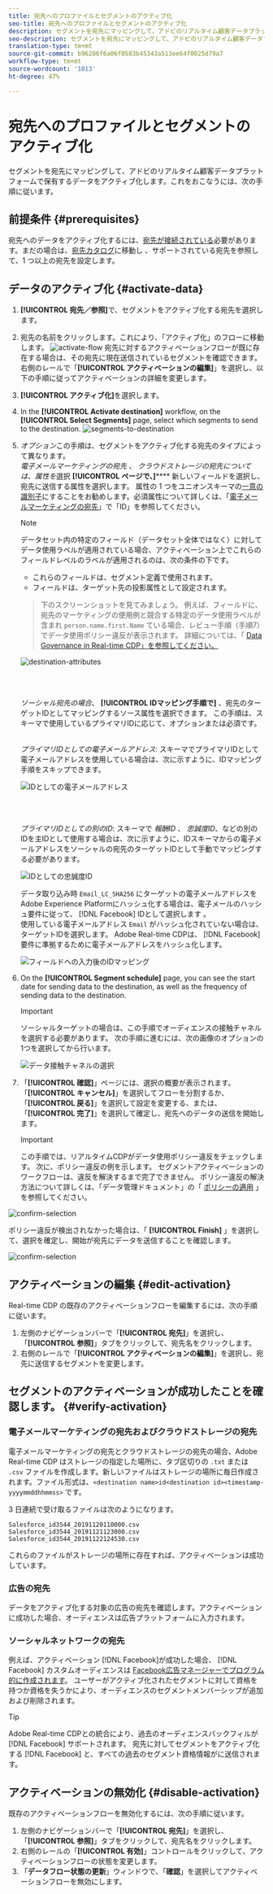 ```yaml
---
title: 宛先へのプロファイルとセグメントのアクティブ化
seo-title: 宛先へのプロファイルとセグメントのアクティブ化
description: セグメントを宛先にマッピングして、アドビのリアルタイム顧客データプラットフォームで保有するデータをアクティブ化します。これをおこなうには、次の手順に従います。
seo-description: セグメントを宛先にマッピングして、アドビのリアルタイム顧客データプラットフォームで保有するデータをアクティブ化します。これをおこなうには、次の手順に従います。
translation-type: tm+mt
source-git-commit: b96286f6a06f0583b45343a513ee64f0025d79a7
workflow-type: tm+mt
source-wordcount: '1013'
ht-degree: 47%

---
```



# 宛先へのプロファイルとセグメントのアクティブ化

セグメントを宛先にマッピングして、アドビのリアルタイム顧客データプラットフォームで保有するデータをアクティブ化します。これをおこなうには、次の手順に従います。

## 前提条件 {#prerequisites}

宛先へのデータをアクティブ化するには、[宛先が接続されている](/help/rtcdp/destinations/connect-destination.md)必要があります。まだの場合は、[宛先カタログ](/help/rtcdp/destinations/destinations-catalog.md)に移動し 、サポートされている宛先を参照して、1 つ以上の宛先を設定します。

## データのアクティブ化 {#activate-data}

1. **[!UICONTROL 宛先／参照]**&#x200B;で、セグメントをアクティブ化する宛先を選択します。
2. 宛先の名前をクリックします。これにより、「アクティブ化」のフローに移動します。
   ![activate-flow](/help/rtcdp/destinations/assets/activate-flow.png)
宛先に対するアクティベーションフローが既に存在する場合は、その宛先に現在送信されているセグメントを確認できます。右側のレールで「**[!UICONTROL アクティベーションの編集]**」を選択し、以下の手順に従ってアクティベーションの詳細を変更します。
3. **[!UICONTROL アクティブ化]**&#x200B;を選択します。
4. In the **[!UICONTROL Activate destination]** workflow, on the **[!UICONTROL Select Segments]** page, select which segments to send to the destination.
   ![segments-to-destination](/help/rtcdp/destinations/assets/email-select-segments.png)
5. *オプション*&#x200B;この手順は、セグメントをアクティブ化する宛先のタイプによって異なります。 <br> *電子メールマーケティングの宛先* 、 *クラウドストレージの宛先については、属性を*&#x200B;選択 **[!UICONTROL ページで、]****** 新しいフィールドを選択し、宛先に送信する属性を選択します。
属性の 1 つをユニオンスキーマの[一意の識別子](/help/rtcdp/destinations/email-marketing-destinations.md#identity)にすることをお勧めします。必須属性について詳しくは、「[電子メールマーケティングの宛先](/help/rtcdp/destinations/email-marketing-destinations.md#identity)」で「ID」を参照してください。

   >[!NOTE]
   > 
   >データセット内の特定のフィールド（データセット全体ではなく）に対してデータ使用ラベルが適用されている場合、アクティベーション上でこれらのフィールドレベルのラベルが適用されるのは、次の条件の下です。
   >* これらのフィールドは、セグメント定義で使用されます。
   >* フィールドは、ターゲット先の投影属性として設定されます。

   >
   > 下のスクリーンショットを見てみましょう。 例えば、フィールドに、宛先のマーケティングの使用例と競合する特定のデータ使用ラベルが含まれ `person.name.first.Name` ている場合、レビュー手順（手順7）でデータ使用ポリシー違反が表示されます。 詳細については、「 [Data Governance in Real-time CDP」を参照してください。](/help/rtcdp/privacy/data-governance-overview.md#destinations)

   ![destination-attributes](/help/rtcdp/destinations/assets/select-attributes-step.png)

   <br> 

   *ソーシャル宛先の場合*、 **[!UICONTROL IDマッピング手順で]** 、宛先のターゲットIDとしてマッピングするソース属性を選択できます。 この手順は、スキーマで使用しているプライマリIDに応じて、オプションまたは必須です。 <br> 

   *プライマリIDとしての電子メールアドレス*: スキーマでプライマリIDとして電子メールアドレスを使用している場合は、次に示すように、IDマッピング手順をスキップできます。

   ![IDとしての電子メールアドレス](/help/rtcdp/destinations/assets/email-as-identity.gif)

   <br> 

   *プライマリIDとしての別のID*: スキーマで *報酬ID* 、 *忠誠度ID*、などの別のIDを主IDとして使用する場合は、次に示すように、IDスキーマからの電子メールアドレスをソーシャルの宛先のターゲットIDとして手動でマッピングする必要があります。

   ![IDとしての忠誠度ID](/help/rtcdp/destinations/assets/rewardsid-as-identity.gif)


   データ取り込み時 `Email_LC_SHA256` にターゲットの電子メールアドレスをAdobe Experience Platformにハッシュ化する場合は、電子メールのハッシュ要件に従って、 [!DNL Facebook] IDとして選択します [](/help/rtcdp/destinations/facebook-destination.md#email-hashing-requirements)。 <br> 使用している電子メールアドレス `Email` がハッシュ化されていない場合は、ターゲットIDを選択します。 Adobe Real-time CDPは、 [!DNL Facebook] 要件に準拠するために電子メールアドレスをハッシュ化します。

   ![フィールドへの入力後のIDマッピング](/help/rtcdp/destinations/assets/identity-mapping.png)

6. On the **[!UICONTROL Segment schedule]** page, you can see the start date for sending data to the destination, as well as the frequency of sending data to the destination.

   >[!IMPORTANT]
   >
   >ソーシャルターゲットの場合は、この手順でオーディエンスの接触チャネルを選択する必要があります。 次の手順に進むには、次の画像のオプションの1つを選択してから行います。

   ![データ接触チャネルの選択](/help/rtcdp/destinations/assets/choose-data-origin.png)

7. 「**[!UICONTROL 確認]**」ページには、選択の概要が表示されます。「**[!UICONTROL キャンセル]**」を選択してフローを分割するか、「**[!UICONTROL 戻る]**」を選択して設定を変更する、または、「**[!UICONTROL 完了]**」を選択して確定し、宛先へのデータの送信を開始します。

   >[!IMPORTANT]
   >
   >この手順では、リアルタイムCDPがデータ使用ポリシー違反をチェックします。 次に、ポリシー違反の例を示します。 セグメントアクティベーションのワークフローは、違反を解決するまで完了できません。 ポリシー違反の解決方法について詳しくは、「データ管理ドキュメント」の「 [ポリシーの適用](/help/rtcdp/privacy/data-governance-overview.md#enforcement) 」を参照してください。

![confirm-selection](/help/rtcdp/destinations/assets/data-policy-violation.png)

ポリシー違反が検出されなかった場合は、「 **[!UICONTROL Finish]** 」を選択して、選択を確定し、開始が宛先にデータを送信することを確認します。

![confirm-selection](/help/rtcdp/destinations/assets/confirm-selection.png)



## アクティベーションの編集 {#edit-activation}

Real-time CDP の既存のアクティベーションフローを編集するには、次の手順に従います。

1. 左側のナビゲーションバーで「**[!UICONTROL 宛先]**」を選択し、「**[!UICONTROL 参照]**」タブをクリックして、宛先名をクリックします。
2. 右側のレールで「**[!UICONTROL アクティベーションの編集]**」を選択し、宛先に送信するセグメントを変更します。

## セグメントのアクティベーションが成功したことを確認します。 {#verify-activation}

### 電子メールマーケティングの宛先およびクラウドストレージの宛先

電子メールマーケティングの宛先とクラウドストレージの宛先の場合、Adobe Real-time CDP はストレージの指定した場所に、タブ区切りの `.txt` または `.csv` ファイルを作成します。新しいファイルはストレージの場所に毎日作成されます。ファイル形式は、`<destination name>id<destination id><timestamp-yyyymmddhhmmss>` です。

3 日連続で受け取るファイルは次のようになります。

```
Salesforce_id3544_20191120110000.csv
Salesforce_id3544_20191121123000.csv
Salesforce_id3544_20191122124530.csv
```

これらのファイルがストレージの場所に存在すれば、アクティベーションは成功しています。

### 広告の宛先

データをアクティブ化する対象の広告の宛先を確認します。アクティベーションに成功した場合、オーディエンスは広告プラットフォームに入力されます。

### ソーシャルネットワークの宛先

例えば、アクティベーション [!DNL Facebook]が成功した場合、 [!DNL Facebook] カスタムオーディエンスは [Facebook広告マネージャーでプログラム的に作成されます](https://www.facebook.com/adsmanager/manage/)。 ユーザーがアクティブ化されたセグメントに対して資格を持つか資格を失うかにより、オーディエンスのセグメントメンバーシップが追加および削除されます。

>[!TIP]
>
>Adobe Real-time CDPとの統合により、過去のオーディエンスバックフィルが [!DNL Facebook] サポートされます。 宛先に対してセグメントをアクティブ化する [!DNL Facebook] と、すべての過去のセグメント資格情報がに送信されます。

## アクティベーションの無効化 {#disable-activation}

既存のアクティベーションフローを無効化するには、次の手順に従います。

1. 左側のナビゲーションバーで「**[!UICONTROL 宛先]**」を選択し、「**[!UICONTROL 参照]**」タブをクリックして、宛先名をクリックします。
2. 右側のレールの「**[!UICONTROL 有効]**」コントロールをクリックして、アクティベーションフローの状態を変更します。
3. 「**データフロー状態の更新**」ウィンドウで、「**確認**」を選択してアクティベーションフローを無効にします。
